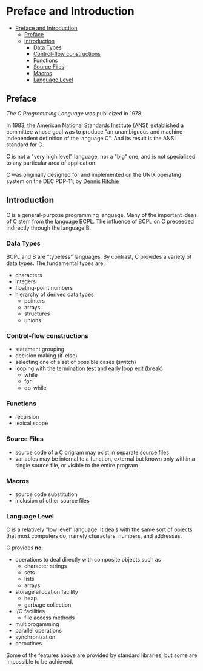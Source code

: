 # Preface and Introduction

- [Preface and Introduction](#preface-and-introduction)
  - [Preface](#preface)
  - [Introduction](#introduction)
    - [Data Types](#data-types)
    - [Control-flow constructions](#control-flow-constructions)
    - [Functions](#functions)
    - [Source Files](#source-files)
    - [Macros](#macros)
    - [Language Level](#language-level)

## Preface

*The C Programming Language* was publicized in 1978.

In 1983, the American National Standards Institute (ANSI) established a
committee whose goal was to produce "an unambiguous and machine-independent
definition of the language C". And its result is the ANSI standard for C.

C is not a "very high level" language, nor a "big" one, and is not specialized
to any particular area of application.

C was originally designed for and implemented on the UNIX operating system on
the DEC PDP-11, by [Dennis Ritchie](https://en.wikipedia.org/wiki/Dennis_Ritchie)

## Introduction

C is a general-purpose programming language. Many of the important ideas of C
stem from the language BCPL. The influence of  BCPL on C preceeded indirectly
through the language B.

### Data Types

BCPL and B are "typeless" languages. By contrast, C provides a variety of data
types. The fundamental types are:

- characters
- integers
- floating-point numbers
- hierarchy of derived data types
  - pointers
  - arrays
  - structures
  - unions

### Control-flow constructions

- statement grouping
- decision making (if-else)
- selecting one of a set of possible cases (switch)
- looping with the termination test and early loop exit (break)
  - while
  - for
  - do-while

### Functions

- recursion
- lexical scope

### Source Files

- source code of a C origram may exist in separate source files
- variables may be internal to a function, external but known only within a
  single source file, or visible to the entire program

### Macros

- source code substitution
- inclusion of other source files

### Language Level

C is a relatively "low level" language. It deals with the same sort of objects
that most computers do, namely characters, numbers, and addresses.

C provides **no**:

- operations to deal directly with composite objects such as
  - character strings
  - sets
  - lists
  - arrays.
- storage allocation facility
  - heap
  - garbage collection
- I/O facilities
  - file access methods
- multiprogamming
- parallel operations
- synchronization
- coroutines

Some of the features above are provided by standard libraries, but some are
impossible to be achieved.

